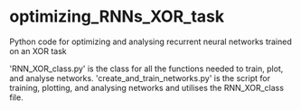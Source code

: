 # optimizing_RNNs_XOR_task
Python code for optimizing and analysing recurrent neural networks trained on an XOR task

'RNN_XOR_class.py' is the class for all the functions needed to train, plot, and analyse networks.
'create_and_train_networks.py' is the script for training, plotting, and analysing networks and utilises the RNN_XOR_class file.
